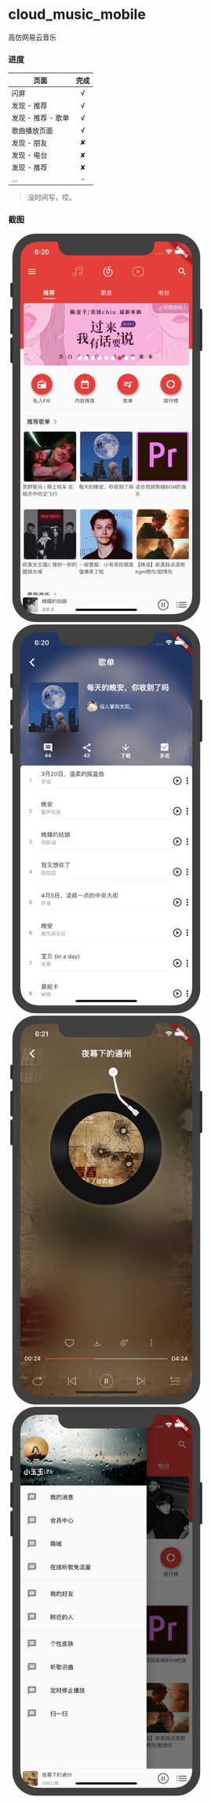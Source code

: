 # cloud_music_mobile
高仿网易云音乐

### 进度
页面|完成|
---|:--:|
闪屏|√|
发现 - 推荐|√|
发现 - 推荐 - 歌单|√|
歌曲播放页面|√|
发现 - 朋友|✘|
发现 - 电台|✘|
发现 - 推荐|✘|
...|-|
> 没时间写，哎。
### 截图
<img src="Screenshots/01.jpg" width = "400" alt="图片名称"/>
<img src="Screenshots/02.jpg" width = "400" alt="图片名称"/>
<img src="Screenshots/03.jpg" width = "400" alt="图片名称"/>
<img src="Screenshots/04.jpg" width = "400" alt="图片名称"/>